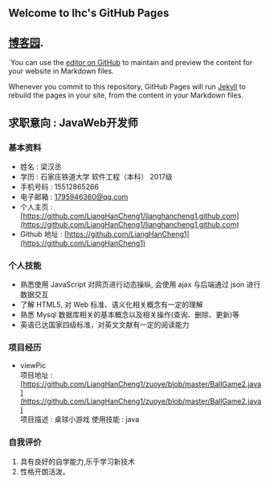 ## Welcome to lhc's GitHub Pages

## [博客园](https://www.cnblogs.com/990906lhc/).
`You can use the [editor on GitHub](https://github.com/Freshmansolo/Freshmansolo.git.com/edit/master/README.md) to maintain and preview the content for your website in Markdown files.

Whenever you commit to this repository, GitHub Pages will run [Jekyll](https://jekyllrb.com/) to rebuild the pages in your site, from the content in your Markdown files.
## 求职意向 : JavaWeb开发师

### 基本资料

* 姓名 : 梁汉丞
* 学历 : 石家庄铁道大学  软件工程（本科）  2017级  
* 手机号码 : 15512865266  
* 电子邮箱 : 1795946360@qq.com
* 个人主页 : [https://github.com/LiangHanCheng1/lianghancheng1.github.com](https://github.com/LiangHanCheng1/lianghancheng1.github.com)
* Github 地址 : [https://github.com/LiangHanCheng1](https://github.com/LiangHanCheng1)


### 个人技能

* 熟悉使用 JavaScript 对网页进行动态操纵, 会使用 ajax 与后端通过 json 进行数据交互   
* 了解 HTML5, 对 Web 标准、语义化相关概念有一定的理解   
* 熟悉 Mysql 数据库相关的基本概念以及相关操作(查询、删除、更新)等  
* 英语已达国家四级标准，对英文文献有一定的阅读能力    

### 项目经历

* viewPic   
  项目地址 : [https://github.com/LiangHanCheng1/zuoye/blob/master/BallGame2.java](https://github.com/LiangHanCheng1/zuoye/blob/master/BallGame2.java)  
  项目描述 : 桌球小游戏
  使用技能 : java

### 自我评价

1. 具有良好的自学能力,乐于学习新技术  
2. 性格开朗活泼。

